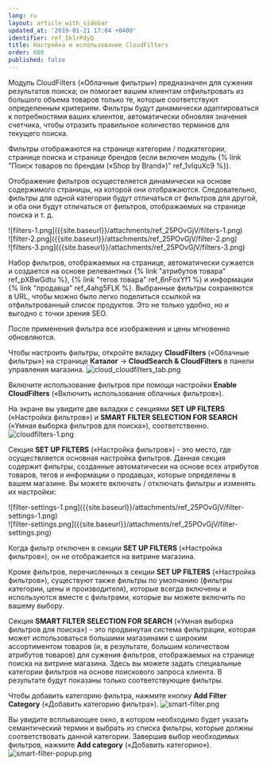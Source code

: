 ```yaml
---
lang: ru
layout: article_with_sidebar
updated_at: '2019-01-21 17:04 +0400'
identifier: ref_5klrPdyQ
title: Настройка и использование CloudFilters
order: 600
published: false
---
```

Модуль CloudFilters («Облачные фильтры») предназначен для сужения результатов поиска; он помогает вашим клиентам отфильтровать из большого объема товаров только те, которые соответствуют определенным критериям. Фильтры будут динамически адаптироваться к потребностями ваших клиентов, автоматически обновляя значения счетчика, чтобы отразить правильное количество терминов для текущего поиска.

Фильтры отображаются на странице категории / подкатегории, странице поиска и странице брендов (если включен модуль {% link "Поиск товаров по брендам («Shop by Brand»)" ref_1vIquXc9 %}).

Отображение фильтров осуществляется динамически на основе содержимого страницы, на которой они отображаются. Следовательно, фильтры для одной категории будут отличаться от фильтров для другой, и оба они будут отличаться от фильтров, отображаемых на странице поиска и т. д.

<div class="ui stackable three column grid">
  <div class="column" markdown="span">![filters-1.png]({{site.baseurl}}/attachments/ref_25POvGjV/filters-1.png)</div>
  <div class="column" markdown="span">![filter-2.png]({{site.baseurl}}/attachments/ref_25POvGjV/filter-2.png)</div>
  <div class="column" markdown="span">![filters-3.png]({{site.baseurl}}/attachments/ref_25POvGjV/filters-3.png)</div>
</div>

Набор фильтров, отображаемых на странице, автоматически сужается и создается на основе релевантных {% link "атрибутов товара" ref_pXBwGdtu %}, {% link "тегов товара" ref_6nFoxYf1 %} и информации {% link "продавца" ref_4ahg5FLK %}. Выбранные фильтры сохраняются в URL, чтобы можно было легко поделиться ссылкой на отфильтрованный список продуктов. Это не только удобно, но и выгодно с точки зрения SEO.

После применения фильтра все изображения и цены мгновенно обновляются.

Чтобы настроить фильтры, откройте вкладку **CloudFilters** («Облачные фильтры») на странице **Каталог** -> **CloudSearch & CloudFilters** в панели управления магазина.
![cloud_cloudfilters_tab.png]({{site.baseurl}}/attachments/ref_5klrPdyQ/cloud_cloudfilters_tab.png)

Включите использование фильтров при помощи настройки **Enable CloudFilters** («Включить использование облачных фильтров»).

На экране вы увидите две вкладки с секциями **SET UP FILTERS** («Настройка фильтров») и **SMART FILTER SELECTION FOR SEARCH** («Умная выборка фильтров для поиска»), соответственно.
![cloudfilters-1.png]({{site.baseurl}}/attachments/ref_25POvGjV/cloudfilters-1.png)

Секция **SET UP FILTERS** («Настройка фильтров») - это место, где осуществляется основная настройка фильтров. Данная секция содержит фильтры, созданные автоматически на основе всех атрибутов товаров, тегов и информации о продавцах, которые определены в вашем магазине. Вы можете включать / отключать фильтры и изменять их настройки:

<div class="ui stackable two column grid">
  <div class="column" markdown="span">![filter-settings-1.png]({{site.baseurl}}/attachments/ref_25POvGjV/filter-settings-1.png)</div>
  <div class="column" markdown="span">![filter-settings.png]({{site.baseurl}}/attachments/ref_25POvGjV/filter-settings.png)</div>
</div>

Когда фильтр отключен в секции **SET UP FILTERS** («Настройка фильтров»), он не отображается на витрине магазина. 

Кроме фильтров, перечисленных в секции **SET UP FILTERS** («Настройка фильтров»), существуют также фильтры по умолчанию (фильтры категории, цены и производителя), которые всегда включены и используются вместе с фильтрами, которые вы можете включить по вашему выбору.

Секция **SMART FILTER SELECTION FOR SEARCH** («Умная выборка фильтров для поиска») - это продвинутая система фильтрации, которая может использоваться большими магазинами с широким ассортиментом товаров (и, в результате, большим количеством атрибутов товаров) для сужения фильтров, отображаемых на странице поиска на витрине магазина. Здесь вы можете задать специальные категории фильтров на основе поискового запроса клиента. В результате будут показаны только соответствующие фильтры.

Чтобы добавить категорию фильтра, нажмите кнопку **Add Filter Category** («Добавить категорию фильтра»).
![smart-filter.png]({{site.baseurl}}/attachments/ref_25POvGjV/smart-filter.png)

Вы увидите всплывающее окно, в котором необходимо будет указать семантический термин и выбрать из списка фильтры, которые должны соответствовать данной категории. Завершив выбор необходимых фильтров, нажмите **Add category** («Добавить категорию»).
![smart-filter-popup.png]({{site.baseurl}}/attachments/ref_25POvGjV/smart-filter-popup.png)
